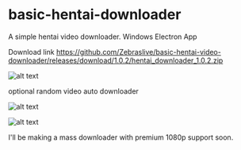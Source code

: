 # basic-hentai-downloader
A simple hentai video downloader. Windows Electron App

Download link https://github.com/Zebraslive/basic-hentai-video-downloader/releases/download/1.0.2/hentai_downloader_1.0.2.zip

![alt text](https://i.imgur.com/ksG9Vi5.gif)

optional random video auto downloader

![alt text](https://i.imgur.com/OnIxoEd.gif)

![alt text](https://i.imgur.com/x9xBp9r.gif)

I'll be making a mass downloader with premium 1080p support soon.
